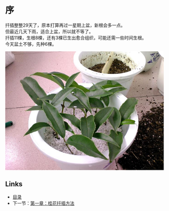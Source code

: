# 序

扦插整整29天了，原本打算再过一星期上盆，新根会多一点。  
但最近几天下雨，适合上盆，所以就不等了。  
扦插11棵，生根8棵，还有3棵已生出愈合组织，可能还需一些时间生根。  
今天盆土不够，先种6棵。

![先种6棵](images/移栽-01.jpg)

## Links
* [目录](content.md)
* 下一节：[第一章：桂花扦插方法](01.md)